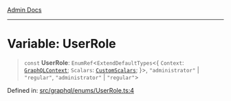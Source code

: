 [Admin Docs](/)

***

# Variable: UserRole

> `const` **UserRole**: `EnumRef`\<`ExtendDefaultTypes`\<\{ `Context`: [`GraphQLContext`](../../../context/type-aliases/GraphQLContext.md); `Scalars`: [`CustomScalars`](../../../scalars/type-aliases/CustomScalars.md); \}\>, `"administrator"` \| `"regular"`, `"administrator"` \| `"regular"`\>

Defined in: [src/graphql/enums/UserRole.ts:4](https://github.com/syedali237/talawa-api/blob/2d0d513d5268a339b8dac6b4711f8e71e79fc0e4/src/graphql/enums/UserRole.ts#L4)
